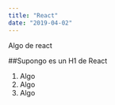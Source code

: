 ```yaml
---
title: "React"
date: "2019-04-02"
---
```


Algo de react

##Supongo es un H1 de React

1. Algo
2. Algo
3. Algo
